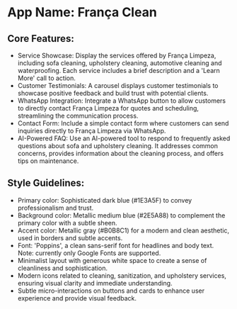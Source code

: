 # **App Name**: França Clean

## Core Features:

- Service Showcase: Display the services offered by França Limpeza, including sofa cleaning, upholstery cleaning, automotive cleaning and waterproofing. Each service includes a brief description and a 'Learn More' call to action.
- Customer Testimonials: A carousel displays customer testimonials to showcase positive feedback and build trust with potential clients.
- WhatsApp Integration: Integrate a WhatsApp button to allow customers to directly contact França Limpeza for quotes and scheduling, streamlining the communication process.
- Contact Form: Include a simple contact form where customers can send inquiries directly to França Limpeza via WhatsApp.
- AI-Powered FAQ: Use an AI-powered tool to respond to frequently asked questions about sofa and upholstery cleaning. It addresses common concerns, provides information about the cleaning process, and offers tips on maintenance.

## Style Guidelines:

- Primary color: Sophisticated dark blue (#1E3A5F) to convey professionalism and trust.
- Background color: Metallic medium blue (#2E5A88) to complement the primary color with a subtle sheen.
- Accent color: Metallic gray (#B0B8C1) for a modern and clean aesthetic, used in borders and subtle accents.
- Font: 'Poppins', a clean sans-serif font for headlines and body text. Note: currently only Google Fonts are supported.
- Minimalist layout with generous white space to create a sense of cleanliness and sophistication.
- Modern icons related to cleaning, sanitization, and upholstery services, ensuring visual clarity and immediate understanding.
- Subtle micro-interactions on buttons and cards to enhance user experience and provide visual feedback.
